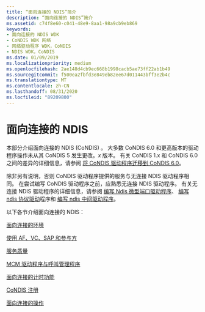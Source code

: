 ```yaml
---
title: “面向连接的 NDIS”简介
description: “面向连接的 NDIS”简介
ms.assetid: c74f8e60-c041-48e9-8aa1-98a9cb9eb869
keywords:
- 面向连接的 NDIS WDK
- CoNDIS WDK 网络
- 网络驱动程序 WDK，CoNDIS
- NDIS WDK，CoNDIS
ms.date: 01/09/2019
ms.localizationpriority: medium
ms.openlocfilehash: 2ae148d4cb9ec668b1998cacb5ae73ff22ab1b49
ms.sourcegitcommit: f500ea2fbfd3e849eb82ee67d011443bff3e2b4c
ms.translationtype: MT
ms.contentlocale: zh-CN
ms.lasthandoff: 08/31/2020
ms.locfileid: "89209800"
---
```

# <a name="connection-oriented-ndis"></a>面向连接的 NDIS

本部分介绍面向连接的 NDIS (CoNDIS) 。 大多数 CoNDIS 6.0 和更高版本的驱动程序操作未从其 CoNDIS 5 发生更改。*x* 版本。 有关 CoNDIS 1.x 和 CoNDIS 6.0 之间的差异的详细信息，请参阅 [将 CoNDIS 驱动程序迁移到 CoNDIS 6.0](/previous-versions/windows/hardware/network/porting-a-condis-5-x-driver-to-condis-6-0)。

除非另有说明，否则 CoNDIS 驱动程序提供的服务与无连接 NDIS 驱动程序相同。 在尝试编写 CoNDIS 驱动程序之前，应熟悉无连接 NDIS 驱动程序。 有关无连接 NDIS 驱动程序的详细信息，请参阅 [编写 Ndis 微型端口驱动程序](./initializing-a-miniport-driver.md)、 [编写 ndis 协议驱动](writing-ndis-protocol-drivers.md)程序和 [编写 ndis 中间驱动程序](writing-ndis-intermediate-drivers.md)。

以下各节介绍面向连接的 NDIS：

[面向连接的环境](connection-oriented-environment.md)

[使用 AF、VC、SAP 和参与方](using-afs--vcs--saps--and-parties.md)

[服务质量](quality-of-service.md)

[MCM 驱动程序与呼叫管理程序](mcm-drivers-vs--call-managers.md)

[面向连接的计时功能](connection-oriented-timing-features.md)

[CoNDIS 注册](condis-registration.md)

[面向连接的操作](connection-oriented-operations.md)

 

